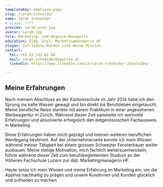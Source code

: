 ```yaml
---
templateKey: employee-page
slug: /sarah-schneider
name: Sarah Schneider
# claim: ????
preview: sarah-prev.jpg
avatar: sarah.jpg
role: Marketing- und Akquise-Managerin
education: Eidg. Dipl. Marketingmanagerin HF
slogan: Zufriedene Kunden sind meine Mission.
contact:
  tel: +41 41 562 01 08
  mail: sarah.schneider@apptiva.ch
  linkedin: https://www.linkedin.com/in/sarah-schneider-24aa7a104/

---
```


## Meine Erfahrungen

Nach meinem Abschluss an der Kantonsschule im Jahr 2014 habe ich den Sprung ins kalte Wasser gewagt und bin direkt ins Berufsleben eingetaucht. Meine berufliche Reise startete mit einem Praktikum in einer angesehenen Werbeagentur in Zürich. Während dieser Zeit sammelte ich wertvolle Erfahrungen und absolvierte erfolgreich den eidgenössischen Fachausweis in Marketing.

Diese Erfahrungen haben mich geprägt und meinen weiteren beruflichen Werdegang bestimmt. Auf der Unternehmerseite konnte ich mein Wissen während meiner Tätigkeit bei einem grossen Schweizer Fensterbauer weiter ausbauen. Meine stetige Motivation, mich fachlich weiterzuentwickeln, führte während dieser Zeit zum berufsbegleitenden Studium an der Höheren Fachschule Luzern zur dipl. Marketingmanagerin HF.

Heute setze ich mein Wissen und meine Erfahrung im Marketing ein, um die Apptiva nachhaltig zu prägen und unsere Kundinnen und Kunden glücklich und zufrieden zu machen.
